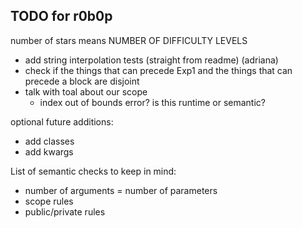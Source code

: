 ## TODO for r0b0p

number of stars means NUMBER OF DIFFICULTY LEVELS

- add string interpolation tests (straight from readme) (adriana)
- check if the things that can precede Exp1 and the things that can precede a block are disjoint
- talk with toal about our scope
  - index out of bounds error? is this runtime or semantic?

optional future additions:

- add classes
- add kwargs

List of semantic checks to keep in mind:

- number of arguments = number of parameters
- scope rules
- public/private rules
